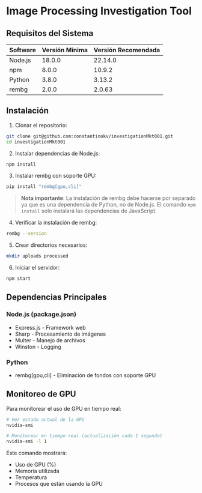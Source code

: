 # Image Processing Investigation Tool

## Requisitos del Sistema

| Software | Versión Mínima | Versión Recomendada |
|----------|----------------|---------------------|
| Node.js  | 18.0.0        | 22.14.0            |
| npm      | 8.0.0         | 10.9.2             |
| Python   | 3.8.0         | 3.13.2             |
| rembg    | 2.0.0         | 2.0.63             |

## Instalación

1. Clonar el repositorio:
```bash
git clone git@github.com:constantinokv/investigationMkt001.git
cd investigationMkt001
```

2. Instalar dependencias de Node.js:
```bash
npm install
```

3. Instalar rembg con soporte GPU:
```bash
pip install "rembg[gpu,cli]"
```

> **Nota importante**: La instalación de rembg debe hacerse por separado ya que es una dependencia de Python, no de Node.js. El comando `npm install` solo instalará las dependencias de JavaScript.

4. Verificar la instalación de rembg:
```bash
rembg --version
```

5. Crear directorios necesarios:
```bash
mkdir uploads processed
```

6. Iniciar el servidor:
```bash
npm start
```

## Dependencias Principales

### Node.js (package.json)
- Express.js - Framework web
- Sharp - Procesamiento de imágenes
- Multer - Manejo de archivos
- Winston - Logging

### Python
- rembg[gpu,cli] - Eliminación de fondos con soporte GPU


## Monitoreo de GPU

Para monitorear el uso de GPU en tiempo real:
```bash
# Ver estado actual de la GPU
nvidia-smi

# Monitorear en tiempo real (actualización cada 1 segundo)
nvidia-smi -l 1
```

Este comando mostrará:
- Uso de GPU (%)
- Memoria utilizada
- Temperatura
- Procesos que están usando la GPU
